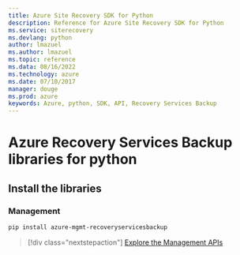 ```yaml
---
title: Azure Site Recovery SDK for Python
description: Reference for Azure Site Recovery SDK for Python
ms.service: siterecovery
ms.devlang: python
author: lmazuel
ms.author: lmazuel
ms.topic: reference
ms.data: 08/16/2022
ms.technology: azure
ms.date: 07/10/2017
manager: douge
ms.prod: azure
keywords: Azure, python, SDK, API, Recovery Services Backup
---
```

# Azure Recovery Services Backup libraries for python

## Install the libraries


### Management

```bash
pip install azure-mgmt-recoveryservicesbackup
```
> [!div class="nextstepaction"]
> [Explore the Management APIs](/python/api/overview/azure/recoveryservicesbackup/management)
